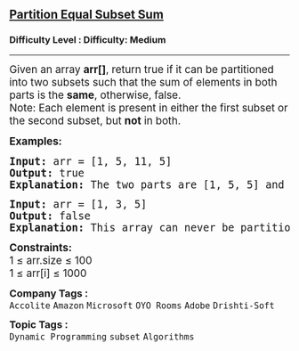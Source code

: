 <h2><a href="https://www.geeksforgeeks.org/problems/subset-sum-problem2014/1?page=4&difficulty=Medium&sortBy=submissions">Partition Equal Subset Sum</a></h2><h3>Difficulty Level : Difficulty: Medium</h3><hr><div class="problems_problem_content__Xm_eO"><p><span style="font-size: 14pt;">Given an array <strong>arr[]</strong>, return true if it can be partitioned into two subsets such that the sum of elements in both parts is the <strong>same</strong>, otherwise, false.<br>Note: Each element is present in either the first subset or the second subset, but <strong>not</strong> in both.</span></p>
<p><span style="font-size: 14pt;"><strong>Examples:</strong></span></p>
<pre><span style="font-size: 14pt;"><strong>Input:</strong> arr = [1, 5, 11, 5]
<strong>Output:</strong> true
<strong>Explanation:</strong> The two parts are [1, 5, 5] and [11].
</span></pre>
<pre><span style="font-size: 14pt;"><strong>Input:</strong> arr = [1, 3, 5]
<strong>Output:</strong> false
<strong>Explanation: </strong>This array can never be partitioned into two such parts.</span></pre>
<p><span style="font-size: 14pt;"><strong>Constraints:</strong><br>1 ≤ arr.size ≤ 100<br>1 ≤ arr[i] ≤ 1000</span></p></div><p><span style=font-size:18px><strong>Company Tags : </strong><br><code>Accolite</code>&nbsp;<code>Amazon</code>&nbsp;<code>Microsoft</code>&nbsp;<code>OYO Rooms</code>&nbsp;<code>Adobe</code>&nbsp;<code>Drishti-Soft</code>&nbsp;<br><p><span style=font-size:18px><strong>Topic Tags : </strong><br><code>Dynamic Programming</code>&nbsp;<code>subset</code>&nbsp;<code>Algorithms</code>&nbsp;